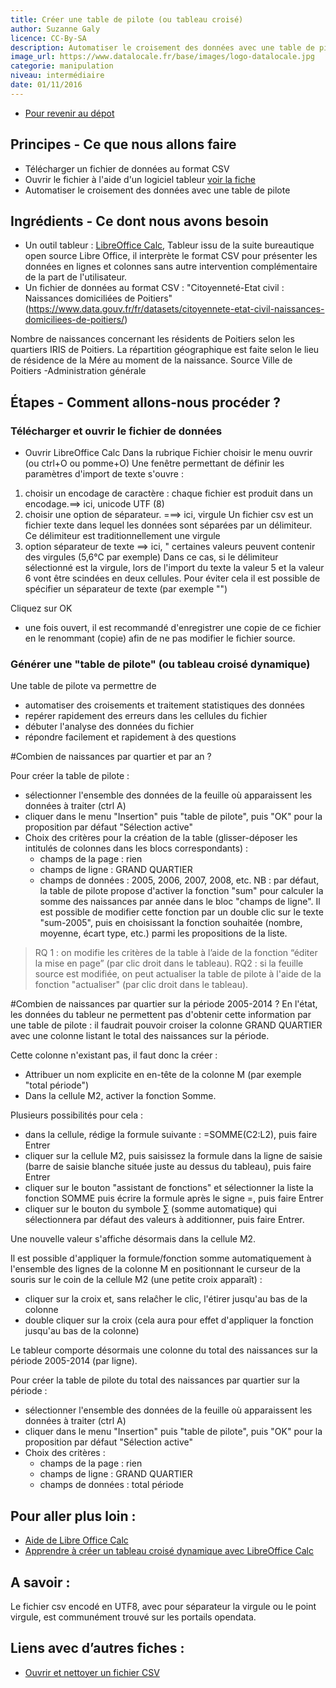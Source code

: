 ```yaml
---
title: Créer une table de pilote (ou tableau croisé)
author: Suzanne Galy
licence: CC-By-SA
description: Automatiser le croisement des données avec une table de pilote dans un tableur numérique (calc, excel).
image_url: https://www.datalocale.fr/base/images/logo-datalocale.jpg
categorie: manipulation
niveau: intermédiaire
date: 01/11/2016
---
```


- [Pour revenir au dépot](http://datalunch.datalocale.fr)

## Principes - Ce que nous allons faire
- Télécharger un fichier de données au format CSV
- Ouvrir le fichier à l'aide d'un logiciel tableur [voir la fiche](./#fiches/fichiers_csv.md)
- Automatiser le croisement des données avec une table de pilote

## Ingrédients - Ce dont nous avons besoin

- Un outil tableur : [LibreOffice Calc](https://fr.libreoffice.org/download/libreoffice-stable/),
Tableur issu de la suite bureautique open source Libre Office, il interprète le format CSV pour présenter les données en lignes et colonnes sans autre intervention complémentaire de la part de l'utilisateur.
- Un fichier de données au format CSV : "Citoyenneté-Etat civil : Naissances domiciliées de Poitiers" (https://www.data.gouv.fr/fr/datasets/citoyennete-etat-civil-naissances-domiciliees-de-poitiers/)

Nombre de naissances concernant les résidents de Poitiers selon les quartiers IRIS de Poitiers. La répartition géographique est faite selon le lieu de résidence de la Mére au moment de la naissance. Source Ville de Poitiers -Administration générale


## Étapes - Comment allons-nous procéder ?

### Télécharger et ouvrir le fichier de données

- Ouvrir LibreOffice Calc
Dans la rubrique Fichier choisir le menu ouvrir (ou ctrl+O ou pomme+O)
Une fenêtre permettant de définir les paramètres d'import de texte s'ouvre :
1. choisir un encodage de caractère : chaque fichier est produit dans un encodage.==> ici, unicode UTF (8)
2. choisir une option de séparateur. ===> ici, virgule
Un fichier csv est un fichier texte dans lequel les données sont séparées par un délimiteur. Ce délimiteur est traditionnellement une virgule
3. option séparateur de texte ==> ici, "
certaines valeurs peuvent contenir des virgules (5,6°C par exemple) Dans ce cas, si le délimiteur sélectionné est la virgule, lors de l'import du texte la valeur 5 et la valeur 6 vont être scindées en deux cellules.  Pour éviter cela il est possible de spécifier un séparateur de texte (par exemple "")

Cliquez sur OK

- une fois ouvert, il est recommandé d'enregistrer une copie de ce fichier en le renommant (copie) afin de ne pas modifier le fichier source.

### Générer une "table de pilote" (ou tableau croisé dynamique)

Une table de pilote va permettre de
- automatiser des croisements et traitement statistiques des données
- repérer rapidement des erreurs dans les cellules du fichier
- débuter l'analyse des données du fichier
- répondre facilement et rapidement à des questions

#Combien de naissances par quartier et par an ?

Pour créer la table de pilote :
- sélectionner l'ensemble des données de la feuille où apparaissent les données à traiter (ctrl A)
- cliquer dans le menu "Insertion" puis "table de pilote", puis "OK" pour la proposition par défaut "Sélection active"
- Choix des critères pour la création de la table (glisser-déposer les intitulés de colonnes dans les blocs correspondants) :
    - champs de la page : rien
    - champs de ligne : GRAND QUARTIER
    - champs de données : 2005, 2006, 2007, 2008, etc.
NB : par défaut, la table de pilote propose d'activer la fonction "sum" pour calculer la somme des naissances par année dans le bloc "champs de ligne". Il est possible de modifier cette fonction par un double clic sur le texte "sum-2005", puis en choisissant la fonction souhaitée (nombre, moyenne, écart type, etc.) parmi les propositions de la liste.

>RQ 1 : on modifie les critères de la table à l’aide de la fonction “éditer la mise en page” (par clic droit dans le tableau).
>RQ2 : si la feuille source est modifiée, on peut actualiser la table de pilote à l'aide de la fonction "actualiser" (par clic droit dans le tableau).

#Combien de naissances par quartier sur la période 2005-2014 ?
En l'état, les données du tableur ne permettent pas d'obtenir cette information par une table de pilote : il faudrait pouvoir croiser la colonne GRAND QUARTIER avec une colonne listant le total des naissances sur la période.

Cette colonne n'existant pas, il faut donc la créer :
- Attribuer un nom explicite en en-tête de la colonne M (par exemple "total période")
- Dans la cellule M2, activer la fonction Somme.

Plusieurs possibilités pour cela :

- dans la cellule, rédige la formule suivante : =SOMME(C2:L2), puis faire Entrer
- cliquer sur la cellule M2, puis saisissez la formule dans la ligne de saisie (barre de saisie blanche située juste au dessus du tableau), puis faire Entrer
- cliquer sur le bouton "assistant de fonctions" et sélectionner la liste la fonction SOMME puis écrire la formule après le signe =, puis faire Entrer
- cliquer sur le bouton du symbole ∑ (somme automatique) qui sélectionnera par défaut des valeurs à additionner, puis faire Entrer.

Une nouvelle valeur s'affiche désormais dans la cellule M2.

Il est possible d'appliquer la formule/fonction somme automatiquement à l'ensemble des lignes de la colonne M en positionnant le curseur de la souris sur le coin de la cellule M2 (une petite croix apparaît) :

- cliquer sur la croix et, sans relaĉher le clic, l'étirer jusqu'au bas de la colonne
- double cliquer sur la croix (cela aura pour effet d'appliquer la fonction jusqu'au bas de la colonne)

Le tableur comporte désormais une colonne du total des naissances sur la période 2005-2014 (par ligne).

Pour créer la table de pilote du total des naissances par quartier sur la période :
- sélectionner l'ensemble des données de la feuille où apparaissent les données à traiter (ctrl A)
- cliquer dans le menu "Insertion" puis "table de pilote", puis "OK" pour la proposition par défaut "Sélection active"
- Choix des critères :
    - champs de la page : rien
    - champs de ligne : GRAND QUARTIER
    - champs de données : total période

## Pour aller plus loin :

- [Aide de Libre Office Calc](https://help.libreoffice.org/Calc/Welcome_to_the_Calc_Help/fr)
- [Apprendre à créer un tableau croisé dynamique avec LibreOffice Calc ](http://malick-nseck.developpez.com/tutoriels/apprendre-a-creer-tableau-croise-dynamique-avec-libre-office-calc/)

## A savoir :

Le fichier csv encodé en UTF8, avec pour séparateur la virgule ou le point virgule, est communément trouvé sur les portails opendata.

## Liens avec d’autres fiches :

- [Ouvrir et nettoyer un fichier CSV](./#fiche/ouvrir_et_nettoyer_fichier_csv.md)
